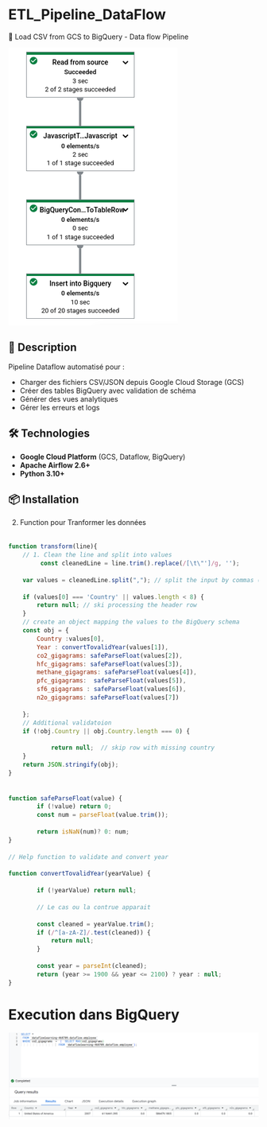 # ETL_Pipeline_DataFlow

 🚀 Load CSV from GCS to BigQuery - Data flow Pipeline

![Sparkify Data Model](/Images/dataFlowPipeline.png)    


## 📝 Description
Pipeline Dataflow automatisé pour :
- Charger des fichiers CSV/JSON depuis Google Cloud Storage (GCS)
- Créer des tables BigQuery avec validation de schéma
- Générer des vues analytiques
- Gérer les erreurs et logs

## 🛠 Technologies
- **Google Cloud Platform** (GCS, Dataflow, BigQuery)
- **Apache Airflow 2.6+**
- **Python 3.10+**

## 📦 Installation


2. Function pour Tranformer les données 

``` js

function transform(line){
    // 1. Clean the line and split into values
         const cleanedLine = line.trim().replace(/[\t\"']/g, '');

    var values = cleanedLine.split(","); // split the input by commas (CSV format)

    if (values[0] === 'Country' || values.length < 8) {
        return null; // ski processing the header row
    }
    // create an object mapping the values to the BigQuery schema 
    const obj = {
        Country :values[0],
        Year : convertTovalidYear(values[1]),
        co2_gigagrams: safeParseFloat(values[2]), 
        hfc_gigagrams: safeParseFloat(values[3]), 
        methane_gigagrams: safeParseFloat(values[4]), 
        pfc_gigagrams:  safeParseFloat(values[5]), 
        sf6_gigagrams : safeParseFloat(values[6]), 
        n2o_gigagrams: safeParseFloat(values[7]) 

    }; 
    // Additional validatoion
    if (!obj.Country || obj.Country.length === 0) {

            return null;  // skip row with missing country 
    }
    return JSON.stringify(obj); 
}


function safeParseFloat(value) {
        if (!value) return 0; 
        const num = parseFloat(value.trim()); 

        return isNaN(num)? 0: num; 
}

// Help function to validate and convert year

function convertTovalidYear(yearValue) {

        if (!yearValue) return null;     

        // Le cas ou la contrue apparait 

        const cleaned = yearValue.trim(); 
        if (/^[a-zA-Z]/.test(cleaned)) {
            return null; 
        }

        const year = parseInt(cleaned); 
        return (year >= 1900 && year <= 2100) ? year : null; 
}

```
# Execution dans BigQuery

![Sparkify Data Model](/Images/dataflow_Query.png)    

